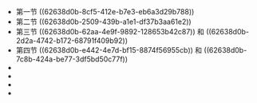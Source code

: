 - 第一节  ((62638d0b-8cf5-412e-b7e3-eb6a3d29b788))
- 第二节 ((62638d0b-2509-439b-a1e1-df37b3aa61e2))
- 第三节 ((62638d0b-62aa-4e9f-9892-128653b42c87)) 和 ((62638d0b-2d2a-4742-b172-68791f409b92))
- 第四节 ((62638d0b-e442-4e7d-bf15-8874f56955cb)) 和 ((62638d0b-7c8b-424a-be77-3df5bd50c77f))
-
-
-
-